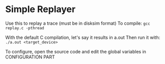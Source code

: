 # Simple Replayer

Use this to replay a trace (must be in disksim format)
To compile: `gcc replay.c -pthread`

With the default C compilation, let's say it results in a.out
Then run it with: `./a.out <target_device>`

To configure, open the source code and edit the global variables in CONFIGURATION PART


